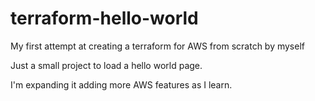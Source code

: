 # terraform-hello-world

My first attempt at creating a terraform for AWS from scratch by myself

Just a small project to load a hello world page.

I'm expanding it adding more AWS features as I learn.

